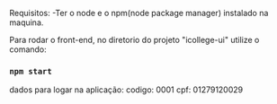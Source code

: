Requisitos:
-Ter o node e o npm(node package manager) instalado na maquina.

Para rodar o front-end, no diretorio do projeto "icollege-ui" utilize o comando:

### `npm start`


dados para logar na aplicação:
codigo: 0001
cpf: 01279120029
